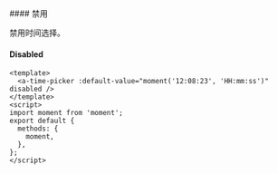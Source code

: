 <cn>
#### 禁用 

禁用时间选择。
</cn>
<us>
#### Disabled
</us>

```tpl
<template>
  <a-time-picker :default-value="moment('12:08:23', 'HH:mm:ss')" disabled />
</template>
<script>
import moment from 'moment';
export default {
  methods: {
    moment,
  },
};
</script>
```